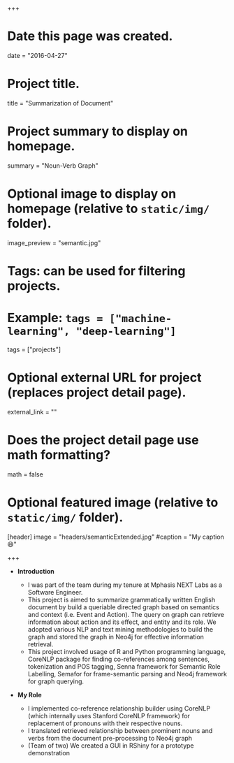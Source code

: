 +++
# Date this page was created.
date = "2016-04-27"

# Project title.
title = "Summarization of Document"

# Project summary to display on homepage.
summary = "Noun-Verb Graph"

# Optional image to display on homepage (relative to `static/img/` folder).
image_preview = "semantic.jpg"

# Tags: can be used for filtering projects.
# Example: `tags = ["machine-learning", "deep-learning"]`
tags = ["projects"]

# Optional external URL for project (replaces project detail page).
external_link = ""

# Does the project detail page use math formatting?
math = false

# Optional featured image (relative to `static/img/` folder).
[header]
image = "headers/semanticExtended.jpg"
#caption = "My caption :smile:"

+++

* **Introduction**
	* I was part of the team during my tenure at Mphasis NEXT Labs as a Software Engineer.
	* This project is aimed to summarize grammatically written English document by build a queriable directed graph based on semantics and context (i.e. Event and Action). The query on graph can retrieve information about action and its effect, and entity and its role. We adopted various NLP and text mining methodologies to build the graph and stored the graph in Neo4j for effective information retrieval.
	* This project involved usage of R and Python programming language, CoreNLP package for finding co-references among sentences, tokenization and POS tagging, Senna framework for Semantic Role Labelling, Semafor for frame-semantic parsing and Neo4j framework for graph querying.

* **My Role**
	* I implemented co-reference relationship builder using CoreNLP (which internally uses Stanford CoreNLP framework) for replacement of pronouns with their respective nouns.
	* I translated retrieved relationship between prominent nouns and verbs from the document pre-processing to Neo4j graph
	* (Team of two) We created a GUI in RShiny for a prototype demonstration
